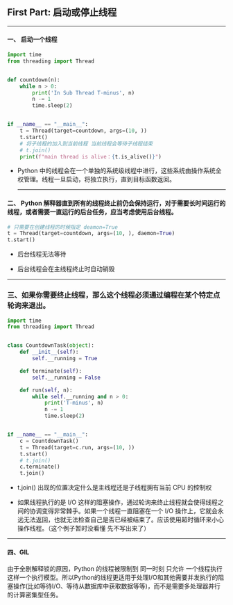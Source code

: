 ## First Part: 启动或停止线程

------------------------

#### 一、 启动一个线程

```python
import time
from threading import Thread


def countdown(n):
    while n > 0:
        print('In Sub Thread T-minus', n)
        n -= 1
        time.sleep(2)


if __name__ == "__main__":
    t = Thread(target=countdown, args=(10, ))
    t.start()
    # 将子线程的加入到当前线程 当前线程会等待子线程结束
    # t.join()
    print(f"main thread is alive：{t.is_alive()}")
```

+ Python 中的线程会在一个单独的系统级线程中进行，这些系统由操作系统全权管理。线程一旦启动，将独立执行，直到目标函数返回。
  
  -----------------------------

#### 二、 Python 解释器直到所有的线程终止前仍会保持运行，对于需要长时间运行的线程，或者需要一直运行的后台任务，应当考虑使用后台线程。

```python
# 只需要在创建线程的时候指定 deamon=True
t = Thread(target=countdown, args=(10, ), daemon=True)
t.start()
```

+ 后台线程无法等待

+ 后台线程会在主线程终止时自动销毁

-------------------------------

### 三、如果你需要终止线程，那么这个线程必须通过编程在某个特定点轮询来退出。

```python
import time
from threading import Thread


class CountdownTask(object):
    def __init__(self):
        self.__running = True

    def terminate(self):
        self.__running = False

    def run(self, n):
        while self.__running and n > 0:
            print('T-minus', n)
            n -= 1
            time.sleep(2)


if __name__ == "__main__":
    c = CountdownTask()
    t = Thread(target=c.run, args=(10, ))
    t.start()
    # t.join()
    c.terminate()
    t.join()
```

+ t.join() 出现的位置决定什么是主线程还是子线程拥有当前 CPU 的控制权

+ 如果线程执行的是 I/O 这样的阻塞操作，通过轮询来终止线程就会使得线程之间的协调变得非常棘手。如果一个线程一直阻塞在一个 I/O 操作上，它就会永远无法返回，也就无法检查自己是否已经被结束了。应该使用超时循环来小心操作线程。（这个例子暂时没看懂 先不写出来了）

--------------------------------------------

#### 四、GIL

由于全剧解释锁的原因，Python 的线程被限制到 同一时刻 只允许 一个线程执行这样一个执行模型。所以Python的线程更适用于处理I/O和其他需要并发执行的阻塞操作(比如等待I/O、等待从数据库中获取数据等等)，而不是需要多处理器并行的计算密集型任务。


